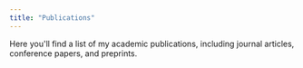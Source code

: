 ```yaml
---
title: "Publications"
---
```


Here you'll find a list of my academic publications, including journal articles, conference papers, and preprints.
